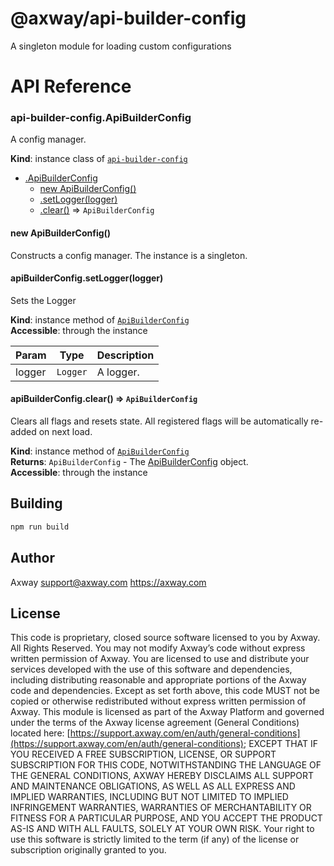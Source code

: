 # @axway/api-builder-config

A singleton module for loading custom configurations

# API Reference

<a name="module_api-builder-config+ApiBuilderConfig"></a>

### api-builder-config.ApiBuilderConfig
A config manager.

**Kind**: instance class of [<code>api-builder-config</code>](#module_api-builder-config)  

* [.ApiBuilderConfig](#module_api-builder-config+ApiBuilderConfig)
    * [new ApiBuilderConfig()](#new_module_api-builder-config+ApiBuilderConfig_new)
    * [.setLogger(logger)](#module_api-builder-config+ApiBuilderConfig+setLogger)
    * [.clear()](#module_api-builder-config+ApiBuilderConfig+clear) ⇒ <code>ApiBuilderConfig</code>

<a name="new_module_api-builder-config+ApiBuilderConfig_new"></a>

#### new ApiBuilderConfig()
Constructs a config manager.  The instance is a singleton.

<a name="module_api-builder-config+ApiBuilderConfig+setLogger"></a>

#### apiBuilderConfig.setLogger(logger)
Sets the Logger

**Kind**: instance method of [<code>ApiBuilderConfig</code>](#module_api-builder-config+ApiBuilderConfig)  
**Accessible**: through the instance  

| Param | Type | Description |
| --- | --- | --- |
| logger | <code>Logger</code> | A logger. |

<a name="module_api-builder-config+ApiBuilderConfig+clear"></a>

#### apiBuilderConfig.clear() ⇒ <code>ApiBuilderConfig</code>
Clears all flags and resets state.  All registered flags will be automatically re-added
on next load.

**Kind**: instance method of [<code>ApiBuilderConfig</code>](#module_api-builder-config+ApiBuilderConfig)  
**Returns**: <code>ApiBuilderConfig</code> - The [ApiBuilderConfig](ApiBuilderConfig) object.  
**Accessible**: through the instance  

## Building

```bash
npm run build
```

## Author

Axway <support@axway.com> https://axway.com

## License

This code is proprietary, closed source software licensed to you by Axway. All Rights Reserved. You may not modify Axway’s code without express written permission of Axway. You are licensed to use and distribute your services developed with the use of this software and dependencies, including distributing reasonable and appropriate portions of the Axway code and dependencies. Except as set forth above, this code MUST not be copied or otherwise redistributed without express written permission of Axway. This module is licensed as part of the Axway Platform and governed under the terms of the Axway license agreement (General Conditions) located here: [https://support.axway.com/en/auth/general-conditions](https://support.axway.com/en/auth/general-conditions); EXCEPT THAT IF YOU RECEIVED A FREE SUBSCRIPTION, LICENSE, OR SUPPORT SUBSCRIPTION FOR THIS CODE, NOTWITHSTANDING THE LANGUAGE OF THE GENERAL CONDITIONS, AXWAY HEREBY DISCLAIMS ALL SUPPORT AND MAINTENANCE OBLIGATIONS, AS WELL AS ALL EXPRESS AND IMPLIED WARRANTIES, INCLUDING BUT NOT LIMITED TO IMPLIED INFRINGEMENT WARRANTIES, WARRANTIES OF MERCHANTABILITY OR FITNESS FOR A PARTICULAR PURPOSE, AND YOU ACCEPT THE PRODUCT AS-IS AND WITH ALL FAULTS, SOLELY AT YOUR OWN RISK. Your right to use this software is strictly limited to the term (if any) of the license or subscription originally granted to you.
